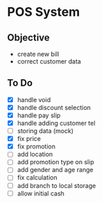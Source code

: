 # POS System

## Objective

- create new bill
- correct customer data

## To Do

- [x] handle void
- [x] handle discount selection
- [x] handle pay slip
- [x] handle adding customer tel
- [ ] storing data (mock)
- [x] fix price
- [x] fix promotion
- [ ] add location
- [ ] add promotion type on slip
- [ ] add gender and age range
- [ ] fix calculation
- [ ] add branch to local storage
- [ ] allow initial cash
